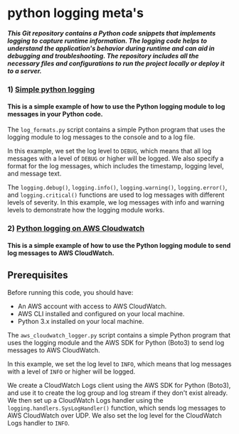 # python logging meta's

##### This Git repository contains a Python code snippets that implements logging to capture runtime information. The logging code helps to understand the application's behavior during runtime and can aid in debugging and troubleshooting. The repository includes all the necessary files and configurations to run the project locally or deploy it to a server.

### 1) [Simple python logging](https://github.com/rahul08M/py-shinigami-notebook/blob/main/logging/log_formats.py)
#### This is a simple example of how to use the Python logging module to log messages in your Python code.
The `log_formats.py` script contains a simple Python program that uses the logging module to log messages to the console and to a log file.

In this example, we set the log level to `DEBUG`, which means that all log messages with a level of `DEBUG` or higher will be logged. We also specify a format for the log messages, which includes the timestamp, logging level, and message text.

The `logging.debug()`, `logging.info()`, `logging.warning()`, `logging.error()`, and `logging.critical()` functions are used to log messages with different levels of severity. In this example, we log messages with info and warning levels to demonstrate how the logging module works. 

### 2) [Python logging on AWS Cloudwatch](https://github.com/rahul08M/py-shinigami-notebook/blob/main/logging/aws_cloudwatch_logger.py)
#### This is a simple example of how to use the Python logging module to send log messages to AWS CloudWatch.

## Prerequisites

Before running this code, you should have:

-   An AWS account with access to AWS CloudWatch.
-   AWS CLI installed and configured on your local machine.
-   Python 3.x installed on your local machine.

The `aws_cloudwatch_logger.py` script contains a simple Python program that uses the logging module and the AWS SDK for Python (Boto3) to send log messages to AWS CloudWatch.

In this example, we set the log level to `INFO`, which means that log messages with a level of `INFO` or higher will be logged.

We create a CloudWatch Logs client using the AWS SDK for Python (Boto3), and use it to create the log group and log stream if they don't exist already. We then set up a CloudWatch Logs handler using the `logging.handlers.SysLogHandler()` function, which sends log messages to AWS CloudWatch over UDP. We also set the log level for the CloudWatch Logs handler to `INFO`.
